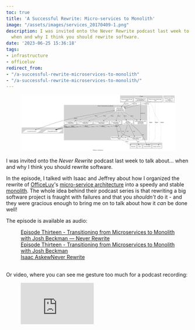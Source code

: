```yaml
---
toc: true
title: 'A Successful Rewrite: Micro-services to Monolith'
image: "/assets/images/services_20170409-1.png"
description: I was invited onto the Never Rewrite podcast last week to talk about...
  when and why I think you should rewrite software.
date: '2023-06-25 15:36:18'
tags:
- infrastructure
- officeluv
redirect_from:
- "/a-successful-rewrite-microservices-to-monolith"
- "/a-successful-rewrite-microservices-to-monolith/"
---
```


<figure class="kg-card kg-image-card"><img src="/assets/images/services_20170409-1.png" /></figure>

I was invited onto the _Never Rewrite_ podcast last week to talk about... when and why I think you should rewrite software.

In the episode, I talked with Isaac and Jeffrey about how I organized the rewrite of [OfficeLuv](https://officeluv.com)'s [micro-service architecture](https://microservices.io) into a speedy and stable [monolith](https://microservices.io/patterns/monolithic.html). The whole idea behind their podcast series is that rewriting a big software project is fraught with failures and that you _shouldn't_ do it - and they were gracious enough to bring me on to talk about how it _can_ be done well!

The episode is available as audio:

<figure class="kg-card kg-bookmark-card"><a class="kg-bookmark-container" href="https://www.neverrewrite.com/podcast/episode-thirteen-microservices-monolith-josh-beckman"><div class="kg-bookmark-content">
<div class="kg-bookmark-title">Episode Thirteen - Transitioning from Microservices to Monolith with Josh Beckman — Never Rewrite</div>
<div class="kg-bookmark-description">Episode Thirteen - Transitioning from Microservices to Monolith with Josh Beckman</div>
<div class="kg-bookmark-metadata">
<img class="kg-bookmark-icon" src="https://assets.squarespace.com/universal/default-favicon.ico" alt=""><span class="kg-bookmark-author">Isaac Askew</span><span class="kg-bookmark-publisher">Never Rewrite</span>
</div>
</div>
<div class="kg-bookmark-thumbnail"><img src="https://images.squarespace-cdn.com/content/v1/64127dab7e53173c1e7c39a1/259a259c-cda0-466c-bba8-ef0cfb6e0e7c/logo-png.png" alt=""></div></a></figure>

Or video, where you can see me gesture too much for a podcast recording:

<figure class="kg-card kg-embed-card"><iframe width="200" height="113" src="https://www.youtube.com/embed/BFmaZyRtmHY?feature=oembed" frameborder="0" allow="accelerometer; autoplay; clipboard-write; encrypted-media; gyroscope; picture-in-picture; web-share" allowfullscreen="" title="Episode 13 - Transitioning from Microservices to Monolith with Josh Beckman"></iframe></figure>

